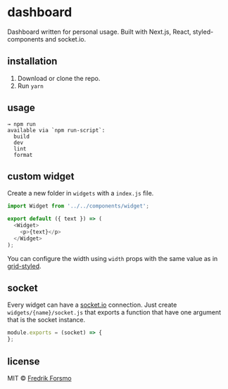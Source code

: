 # dashboard

Dashboard written for personal usage. Built with Next.js, React, styled-components and socket.io.

## installation

1. Download or clone the repo.
2. Run `yarn`

## usage

```
→ npm run
available via `npm run-script`:
  build
  dev
  lint
  format
```

## custom widget

Create a new folder in `widgets` with a `index.js` file. 

```js
import Widget from '../../components/widget';

export default ({ text }) => (
  <Widget>
    <p>{text}</p>
  </Widget>
);
```

You can configure the width using `width` props with the same value as in [grid-styled](https://github.com/jxnblk/grid-styled).

## socket

Every widget can have a [socket.io](https://socket.io/) connection. Just create `widgets/{name}/socket.js` that exports a function that have one argument that is the socket instance.

```js
module.exports = (socket) => {
};
```

## license

MIT © [Fredrik Forsmo](https://github.com/frozzare)
